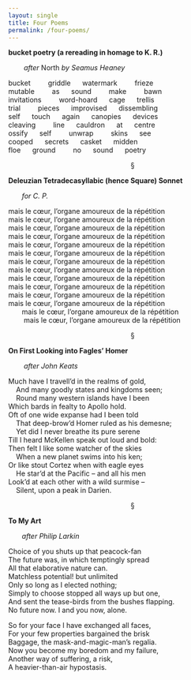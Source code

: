 ```yaml
---
layout: single
title: Four Poems 
permalink: /four-poems/  
---
```


**bucket poetry (a rereading in homage to K. R.)**

        *after* North *by Seamus Heaney*
 
bucket         griddle      watermark         frieze   
mutable         as      sound         make         bawn   
invitations         word-hoard      cage      trellis   
trial         pieces      improvised      dissembling   
self      touch      again      canopies      devices   
cleaving         line      cauldron      at      centre   
ossify      self         unwrap         skins      see   
cooped      secrets      casket      midden   
floe      ground         no      sound      poetry

<p align='center'>§</p>

**Deleuzian Tetradecasyllabic (hence Square) Sonnet**

        *for C. P.*

mais le cœur, l’organe amoureux de la répétition  
mais le cœur, l’organe amoureux de la répétition  
mais le cœur, l’organe amoureux de la répétition  
mais le cœur, l’organe amoureux de la répétition  
mais le cœur, l’organe amoureux de la répétition  
mais le cœur, l’organe amoureux de la répétition  
mais le cœur, l’organe amoureux de la répétition  
mais le cœur, l’organe amoureux de la répétition  
mais le cœur, l’organe amoureux de la répétition  
mais le cœur, l’organe amoureux de la répétition  
mais le cœur, l’organe amoureux de la répétition  
mais le cœur, l’organe amoureux de la répétition  
        mais le cœur, l’organe amoureux de la répétition  
        mais le cœur, l’organe amoureux de la répétition

<p align='center'>§</p>

**On First Looking into Fagles’ Homer**

        *after John Keats*

Much have I travell’d in the realms of gold,  
    And many goodly states and kingdoms seen;  
    Round many western islands have I been  
Which bards in fealty to Apollo hold.  
Oft of one wide expanse had I been told  
    That deep-brow’d Homer ruled as his demesne;  
    Yet did I never breathe its pure serene  
Till I heard McKellen speak out loud and bold:  
Then felt I like some watcher of the skies  
    When a new planet swims into his ken;  
Or like stout Cortez when with eagle eyes  
    He star’d at the Pacific – and all his men  
Look’d at each other with a wild surmise –  
    Silent, upon a peak in Darien.

<p align='center'>§</p>

**To My Art**

        *after Philip Larkin*

Choice of you shuts up that peacock-fan  
The future was, in which temptingly spread  
All that elaborative nature can.  
Matchless potential! but unlimited  
Only so long as I elected nothing;  
Simply to choose stopped all ways up but one,  
And sent the tease-birds from the bushes flapping.  
No future now. I and you now, alone.

So for your face I have exchanged all faces,  
For your few properties bargained the brisk  
Baggage, the mask-and-magic-man’s regalia.  
Now you become my boredom and my failure,  
Another way of suffering, a risk,  
A heavier-than-air hypostasis.  

